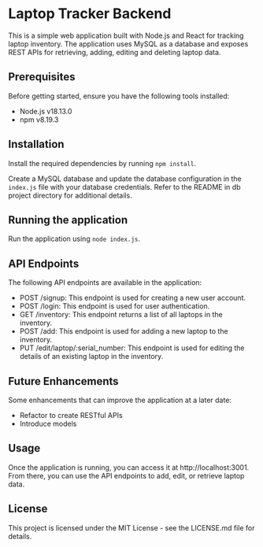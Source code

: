 # Laptop Tracker Backend
This is a simple web application built with Node.js and React for tracking laptop inventory. The application uses MySQL as a database and exposes REST APIs for retrieving, adding, editing and deleting laptop data.

## Prerequisites
Before getting started, ensure you have the following tools installed:

- Node.js v18.13.0
- npm v8.19.3

## Installation
Install the required dependencies by running `npm install`.

Create a MySQL database and update the database configuration in the `index.js` file with your database credentials.
Refer to the README in db project directory for additional details. 

## Running the application
Run the application using `node index.js`.

## API Endpoints
The following API endpoints are available in the application:

- POST /signup: This endpoint is used for creating a new user account.
- POST /login: This endpoint is used for user authentication.
- GET /inventory: This endpoint returns a list of all laptops in the inventory.
- POST /add: This endpoint is used for adding a new laptop to the inventory.
- PUT /edit/laptop/:serial_number: This endpoint is used for editing the details of an existing laptop in the inventory.

## Future Enhancements 
Some enhancements that can improve the application at a later date:
- Refactor to create RESTful APIs
- Introduce models

## Usage
Once the application is running, you can access it at http://localhost:3001. From there, you can use the API endpoints to add, edit, or retrieve laptop data.

## License
This project is licensed under the MIT License - see the LICENSE.md file for details.
